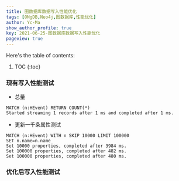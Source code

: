 ```yaml
---
title: 图数据库数据写入性能优化
tags: [ONgDB,Neo4j,图数据库,性能优化]
author: Yc-Ma
show_author_profile: true
key: 2021-06-25-图数据库数据写入性能优化
pageview: true
---
```


Here's the table of contents:
1. TOC
{:toc}

### 现有写入性能测试
- 总量
```
MATCH (n:HEvent) RETURN COUNT(*)
Started streaming 1 records after 1 ms and completed after 1 ms.
```
- 更新一千条属性测试
```
MATCH (n:HEvent) WITH n SKIP 10000 LIMIT 100000
SET n.name=n.name
Set 10000 properties, completed after 3984 ms.
Set 100000 properties, completed after 482 ms.
Set 100000 properties, completed after 480 ms.
```
###

### 优化后写入性能测试

